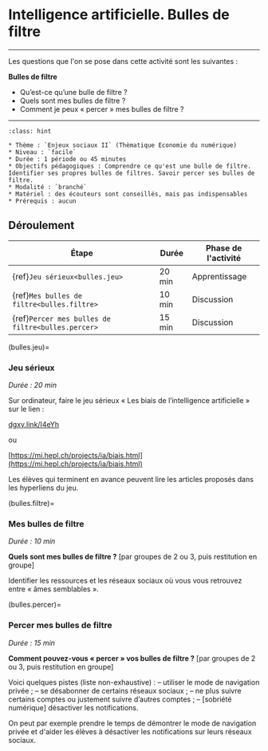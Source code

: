 # Intelligence artificielle. Bulles de filtre

---- 

Les questions que l'on se pose dans cette activité sont les suivantes :

**Bulles de filtre**
* Qu’est-ce qu’une bulle de filtre ?
* Quels sont mes bulles de filtre ?
* Comment je peux « percer » mes bulles de filtre ?


----

```{admonition} Intelligence artificielle. Bulles de filtre
:class: hint

* Thème : `Enjeux sociaux II` (Thèmatique Economie du numérique)
* Niveau : `facile`
* Durée : 1 période ou 45 minutes
* Objectifs pédagogiques : Comprendre ce qu'est une bulle de filtre. Identifier ses propres bulles de filtres. Savoir percer ses bulles de filtre.
* Modalité : `branché`
* Matériel : des écouteurs sont conseillés, mais pas indispensables
* Prérequis : aucun

```

## Déroulement


| Étape                                   | Durée  | Phase de l'activité   | 
|---------------------------------------|------ |---------------------|
| {ref}`Jeu sérieux<bulles.jeu>`                    | 20 min  | Apprentissage           |
| {ref}`Mes bulles de filtre<bulles.filtre>`           | 10 min  | Discussion |
| {ref}`Percer mes bulles de filtre<bulles.percer>`    | 15 min  | Discussion           |



(bulles.jeu)=
### Jeu sérieux 

*Durée : 20 min*

Sur ordinateur, faire le jeu sérieux « Les biais de l’intelligence artificielle » sur le lien :

[dgxy.link/I4eYh](https://dgxy.link/I4eYh)

ou

[https://mi.hepl.ch/projects/ia/biais.html](https://mi.hepl.ch/projects/ia/biais.html)

Les élèves qui terminent en avance peuvent lire les articles proposés dans les hyperliens du jeu.


(bulles.filtre)=
### Mes bulles de filtre 

*Durée : 10 min*

**Quels sont mes bulles de filtre ?** [par groupes de 2 ou 3, puis restitution en groupe]

Identifier les ressources et les réseaux sociaux où vous vous retrouvez entre « âmes semblables ». 



(bulles.percer)=
### Percer mes bulles de filtre

*Durée : 15 min*

**Comment pouvez-vous « percer » vos bulles de filtre ?** [par groupes de 2 ou 3, puis restitution en groupe]

Voici quelques pistes (liste non-exhaustive) :
– utiliser le mode de navigation privée ;
– se désabonner de certains réseaux sociaux ;
– ne plus suivre certains comptes ou justement suivre d’autres comptes ; – [sobriété numérique] désactiver les notifications.

On peut par exemple prendre le temps de démontrer le mode de navigation privée et d'aider les élèves à désactiver les notifications sur leurs réseaux sociaux.

